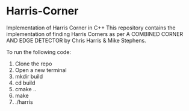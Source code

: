 # Harris-Corner
 Implementation of Harris Corner in C++
This repository contains the implementation of finding Harris Corners as per A COMBINED CORNER AND EDGE DETECTOR by Chris Harris & Mike Stephens.

To run the following code:
1. Clone the repo
2. Open a new terminal
3. mkdir build
4. cd build
5. cmake ..
6. make 
7. ./harris

